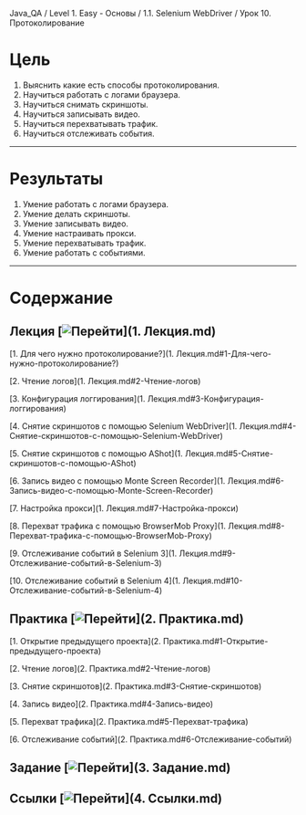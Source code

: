 Java_QA / Level 1. Easy - Основы / 1.1. Selenium WebDriver / Урок 10. Протоколирование

# Цель

1. Выяснить какие есть способы протоколирования.
2. Научиться работать с логами браузера.
3. Научиться снимать скриншоты.
4. Научиться записывать видео.
5. Научиться перехватывать трафик.
6. Научиться отслеживать события.

***

# Результаты

1. Умение работать с логами браузера.
2. Умение делать скриншоты.
3. Умение записывать видео.
4. Умение настраивать прокси.
5. Умение перехватывать трафик.
6. Умение работать с событиями.

***

# Содержание

## Лекция [![Перейти](https://img.shields.io/badge/-%D0%9F%D0%B5%D1%80%D0%B5%D0%B9%D1%82%D0%B8-blue)](1. Лекция.md)

[1. Для чего нужно протоколирование?](1. Лекция.md#1-Для-чего-нужно-протоколирование?)

[2. Чтение логов](1. Лекция.md#2-Чтение-логов)

[3. Конфигурация логгирования](1. Лекция.md#3-Конфигурация-логгирования)

[4. Снятие скриншотов с помощью Selenium WebDriver](1. Лекция.md#4-Снятие-скриншотов-с-помощью-Selenium-WebDriver)

[5. Снятие скриншотов с помощью AShot](1. Лекция.md#5-Снятие-скриншотов-с-помощью-AShot)

[6. Запись видео с помощью Monte Screen Recorder](1. Лекция.md#6-Запись-видео-с-помощью-Monte-Screen-Recorder)

[7. Настройка прокси](1. Лекция.md#7-Настройка-прокси)

[8. Перехват трафика с помощью BrowserMob Proxy](1. Лекция.md#8-Перехват-трафика-с-помощью-BrowserMob-Proxy)

[9. Отслеживание событий в Selenium 3](1. Лекция.md#9-Отслеживание-событий-в-Selenium-3)

[10. Отслеживание событий в Selenium 4](1. Лекция.md#10-Отслеживание-событий-в-Selenium-4)

## Практика [![Перейти](https://img.shields.io/badge/-%D0%9F%D0%B5%D1%80%D0%B5%D0%B9%D1%82%D0%B8-blue)](2. Практика.md)

[1. Открытие предыдущего проекта](2. Практика.md#1-Открытие-предыдущего-проекта)

[2. Чтение логов](2. Практика.md#2-Чтение-логов)

[3. Снятие скриншотов](2. Практика.md#3-Снятие-скриншотов)

[4. Запись видео](2. Практика.md#4-Запись-видео)

[5. Перехват трафика](2. Практика.md#5-Перехват-трафика)

[6. Отслеживание событий](2. Практика.md#6-Отслеживание-событий)

## Задание [![Перейти](https://img.shields.io/badge/-%D0%9F%D0%B5%D1%80%D0%B5%D0%B9%D1%82%D0%B8-blue)](3. Задание.md)

## Ссылки [![Перейти](https://img.shields.io/badge/-%D0%9F%D0%B5%D1%80%D0%B5%D0%B9%D1%82%D0%B8-blue)](4. Ссылки.md)
